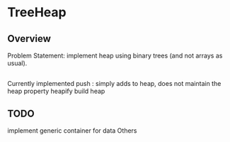 # TreeHeap

## Overview
Problem Statement: implement heap using binary trees (and not arrays as usual).

##
Currently implemented 
push : simply adds to heap, does not maintain the heap property
heapify
build heap

## TODO
implement generic container for data
Others
